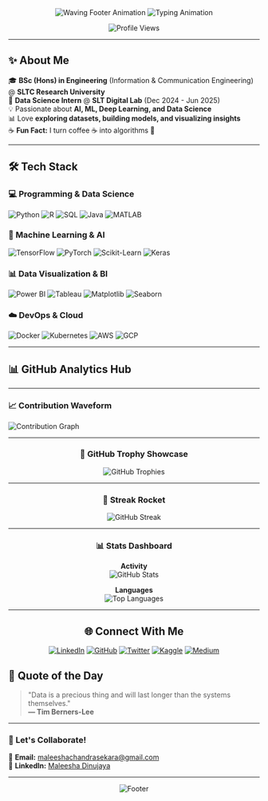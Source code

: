 <div align="center">
  <img src="https://capsule-render.vercel.app/api?type=waving&color=gradient&height=120&section=header" alt="Waving Footer Animation" />
  <img src="https://readme-typing-svg.herokuapp.com?font=Fira+Code&size=30&duration=2000&pause=500&color=FF007A&center=true&vCenter=true&width=650&lines=Hi!!+I'm+Maleesha;Welcome+to+my+profile;Turning+Data+into+Insights;Crafting+Intelligent+AI+Systems;Building+Robust+ML+Models;Visualizing+Data+Stories;Coding+the+Future+with+Python" alt="Typing Animation" />
</h1>



  <br/>

  ![Profile Views](https://komarev.com/ghpvc/?username=maleesha-dinujaya&label=PROFILE+VIEWS&style=flat-square&color=blueviolet)

</div>

---

## ✨ About Me

🎓 **BSc (Hons) in Engineering** (Information & Communication Engineering) @ **SLTC Research University**  
🔬 **Data Science Intern** @ **SLT Digital Lab** (Dec 2024 - Jun 2025)  
💡 Passionate about **AI, ML, Deep Learning, and Data Science**  
📊 Love **exploring datasets, building models, and visualizing insights**  
☕ **Fun Fact:** I turn coffee ☕ into algorithms 🤖  

---

## 🛠️ Tech Stack

### 💻 Programming & Data Science  
![Python](https://img.shields.io/badge/Python-3776AB?style=for-the-badge&logo=python&logoColor=white)
![R](https://img.shields.io/badge/R-276DC3?style=for-the-badge&logo=r&logoColor=white)
![SQL](https://img.shields.io/badge/SQL-4479A1?style=for-the-badge&logo=postgresql&logoColor=white)
![Java](https://img.shields.io/badge/Java-ED8B00?style=for-the-badge&logo=openjdk&logoColor=white)
![MATLAB](https://img.shields.io/badge/MATLAB-0076A8?style=for-the-badge&logo=mathworks&logoColor=white)

### 🤖 Machine Learning & AI  
![TensorFlow](https://img.shields.io/badge/TensorFlow-FF6F00?style=for-the-badge&logo=tensorflow&logoColor=white)
![PyTorch](https://img.shields.io/badge/PyTorch-EE4C2C?style=for-the-badge&logo=pytorch&logoColor=white)
![Scikit-Learn](https://img.shields.io/badge/scikit--learn-F7931E?style=for-the-badge&logo=scikit-learn&logoColor=white)
![Keras](https://img.shields.io/badge/Keras-D00000?style=for-the-badge&logo=keras&logoColor=white)

### 📊 Data Visualization & BI  
![Power BI](https://img.shields.io/badge/Power_BI-F2C811?style=for-the-badge&logo=powerbi&logoColor=black)
![Tableau](https://img.shields.io/badge/Tableau-E97627?style=for-the-badge&logo=tableau&logoColor=white)
![Matplotlib](https://img.shields.io/badge/Matplotlib-11557C?style=for-the-badge&logo=python&logoColor=white)
![Seaborn](https://img.shields.io/badge/Seaborn-0C7BB0?style=for-the-badge&logo=python&logoColor=white)

### ☁️ DevOps & Cloud  
![Docker](https://img.shields.io/badge/Docker-2496ED?style=for-the-badge&logo=docker&logoColor=white)
![Kubernetes](https://img.shields.io/badge/Kubernetes-326CE5?style=for-the-badge&logo=kubernetes&logoColor=white)
![AWS](https://img.shields.io/badge/AWS-232F3E?style=for-the-badge&logo=amazon-aws&logoColor=white)
![GCP](https://img.shields.io/badge/Google_Cloud-4285F4?style=for-the-badge&logo=google-cloud&logoColor=white)

---

## 📊 GitHub Analytics Hub
---

### 📈 Contribution Waveform

![Contribution Graph](https://github-readme-activity-graph.vercel.app/graph?username=maleesha-dinujaya&theme=react-dark&area=true&hide_border=true&custom_title=My+Coding+Waveform)

---
<div align="center">

### 🏅 GitHub Trophy Showcase

  <img src="https://github-profile-trophy.vercel.app/?username=maleesha-dinujaya&theme=radical&no-frame=true&row=1&column=7" alt="GitHub Trophies" />
</p>

---

### 🚀 Streak Rocket

![GitHub Streak](https://streak-stats.demolab.com?user=maleesha-dinujaya&theme=holi-theme&hide_border=true)

---

### 📊 Stats Dashboard

**Activity**  
![GitHub Stats](https://github-readme-stats.vercel.app/api?username=maleesha-dinujaya&show_icons=true&theme=vision-friendly-dark)

**Languages**  
![Top Languages](https://github-readme-stats.vercel.app/api/top-langs/?username=maleesha-dinujaya&layout=compact&theme=dark)

---

## 🌐 Connect With Me

[![LinkedIn](https://img.shields.io/badge/LinkedIn-0077B5?style=for-the-badge&logo=linkedin&logoColor=white)](https://linkedin.com/in/maleesha-dinujaya)
[![GitHub](https://img.shields.io/badge/GitHub-100000?style=for-the-badge&logo=github&logoColor=white)](https://github.com/maleesha-dinujaya)
[![Twitter](https://img.shields.io/badge/Twitter-1DA1F2?style=for-the-badge&logo=twitter&logoColor=white)](https://twitter.com/maleesha_d)
[![Kaggle](https://img.shields.io/badge/Kaggle-20BEFF?style=for-the-badge&logo=kaggle&logoColor=white)](https://kaggle.com/maleeshadinujaya)
[![Medium](https://img.shields.io/badge/Medium-12100E?style=for-the-badge&logo=medium&logoColor=white)](https://medium.com/@maleesha-dinujaya)

</div>


## 🎯 Quote of the Day

> "Data is a precious thing and will last longer than the systems themselves."  
> **— Tim Berners-Lee**

---

### 📧 Let's Collaborate!

📩 **Email:** maleeshachandrasekara@gmail.com  
💼 **LinkedIn:** [Maleesha Dinujaya](https://linkedin.com/in/maleesha-dinujaya)

---

<div align="center">
  
  ![Footer](https://capsule-render.vercel.app/api?type=waving&color=gradient&height=100&section=footer&text=Thank%20you%20for%20visiting!&fontSize=30)
  
</div>
